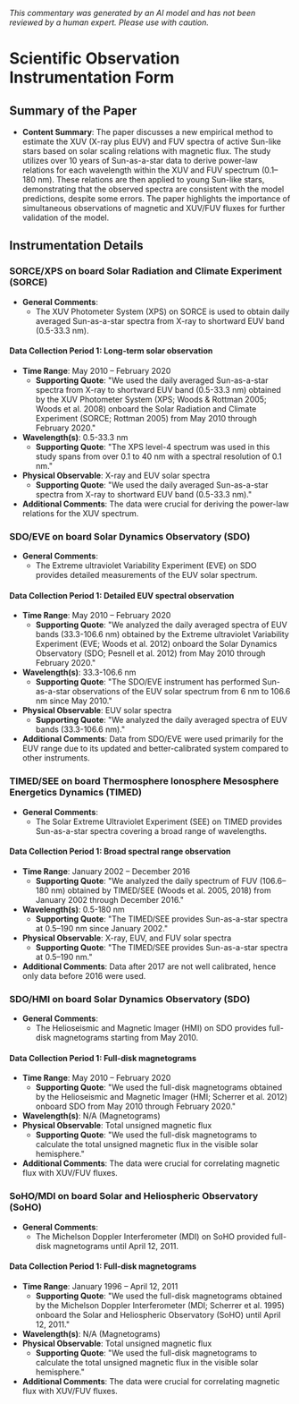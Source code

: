 _This commentary was generated by an AI model and has not been reviewed by a human expert. Please use with caution._

# Scientific Observation Instrumentation Form

## Summary of the Paper
- **Content Summary**: The paper discusses a new empirical method to estimate the XUV (X-ray plus EUV) and FUV spectra of active Sun-like stars based on solar scaling relations with magnetic flux. The study utilizes over 10 years of Sun-as-a-star data to derive power-law relations for each wavelength within the XUV and FUV spectrum (0.1–180 nm). These relations are then applied to young Sun-like stars, demonstrating that the observed spectra are consistent with the model predictions, despite some errors. The paper highlights the importance of simultaneous observations of magnetic and XUV/FUV fluxes for further validation of the model.

## Instrumentation Details

### SORCE/XPS on board Solar Radiation and Climate Experiment (SORCE)
- **General Comments**:
   - The XUV Photometer System (XPS) on SORCE is used to obtain daily averaged Sun-as-a-star spectra from X-ray to shortward EUV band (0.5-33.3 nm).

#### Data Collection Period 1: Long-term solar observation
- **Time Range**: May 2010 – February 2020
   - **Supporting Quote**: "We used the daily averaged Sun-as-a-star spectra from X-ray to shortward EUV band (0.5-33.3 nm) obtained by the XUV Photometer System (XPS; Woods & Rottman 2005; Woods et al. 2008) onboard the Solar Radiation and Climate Experiment (SORCE; Rottman 2005) from May 2010 through February 2020."
- **Wavelength(s)**: 0.5-33.3 nm
   - **Supporting Quote**: "The XPS level-4 spectrum was used in this study spans from over 0.1 to 40 nm with a spectral resolution of 0.1 nm."
- **Physical Observable**: X-ray and EUV solar spectra
   - **Supporting Quote**: "We used the daily averaged Sun-as-a-star spectra from X-ray to shortward EUV band (0.5-33.3 nm)."
- **Additional Comments**: The data were crucial for deriving the power-law relations for the XUV spectrum.

### SDO/EVE on board Solar Dynamics Observatory (SDO)
- **General Comments**:
   - The Extreme ultraviolet Variability Experiment (EVE) on SDO provides detailed measurements of the EUV solar spectrum.

#### Data Collection Period 1: Detailed EUV spectral observation
- **Time Range**: May 2010 – February 2020
   - **Supporting Quote**: "We analyzed the daily averaged spectra of EUV bands (33.3-106.6 nm) obtained by the Extreme ultraviolet Variability Experiment (EVE; Woods et al. 2012) onboard the Solar Dynamics Observatory (SDO; Pesnell et al. 2012) from May 2010 through February 2020."
- **Wavelength(s)**: 33.3-106.6 nm
   - **Supporting Quote**: "The SDO/EVE instrument has performed Sun-as-a-star observations of the EUV solar spectrum from 6 nm to 106.6 nm since May 2010."
- **Physical Observable**: EUV solar spectra
   - **Supporting Quote**: "We analyzed the daily averaged spectra of EUV bands (33.3-106.6 nm)."
- **Additional Comments**: Data from SDO/EVE were used primarily for the EUV range due to its updated and better-calibrated system compared to other instruments.

### TIMED/SEE on board Thermosphere Ionosphere Mesosphere Energetics Dynamics (TIMED)
- **General Comments**:
   - The Solar Extreme Ultraviolet Experiment (SEE) on TIMED provides Sun-as-a-star spectra covering a broad range of wavelengths.

#### Data Collection Period 1: Broad spectral range observation
- **Time Range**: January 2002 – December 2016
   - **Supporting Quote**: "We analyzed the daily spectrum of FUV (106.6–180 nm) obtained by TIMED/SEE (Woods et al. 2005, 2018) from January 2002 through December 2016."
- **Wavelength(s)**: 0.5-180 nm
   - **Supporting Quote**: "The TIMED/SEE provides Sun-as-a-star spectra at 0.5–190 nm since January 2002."
- **Physical Observable**: X-ray, EUV, and FUV solar spectra
   - **Supporting Quote**: "The TIMED/SEE provides Sun-as-a-star spectra at 0.5–190 nm."
- **Additional Comments**: Data after 2017 are not well calibrated, hence only data before 2016 were used.

### SDO/HMI on board Solar Dynamics Observatory (SDO)
- **General Comments**:
   - The Helioseismic and Magnetic Imager (HMI) on SDO provides full-disk magnetograms starting from May 2010.

#### Data Collection Period 1: Full-disk magnetograms
- **Time Range**: May 2010 – February 2020
   - **Supporting Quote**: "We used the full-disk magnetograms obtained by the Helioseismic and Magnetic Imager (HMI; Scherrer et al. 2012) onboard SDO from May 2010 through February 2020."
- **Wavelength(s)**: N/A (Magnetograms)
- **Physical Observable**: Total unsigned magnetic flux
   - **Supporting Quote**: "We used the full-disk magnetograms to calculate the total unsigned magnetic flux in the visible solar hemisphere."
- **Additional Comments**: The data were crucial for correlating magnetic flux with XUV/FUV fluxes.

### SoHO/MDI on board Solar and Heliospheric Observatory (SoHO)
- **General Comments**:
   - The Michelson Doppler Interferometer (MDI) on SoHO provided full-disk magnetograms until April 12, 2011.

#### Data Collection Period 1: Full-disk magnetograms
- **Time Range**: January 1996 – April 12, 2011
   - **Supporting Quote**: "We used the full-disk magnetograms obtained by the Michelson Doppler Interferometer (MDI; Scherrer et al. 1995) onboard the Solar and Heliospheric Observatory (SoHO) until April 12, 2011."
- **Wavelength(s)**: N/A (Magnetograms)
- **Physical Observable**: Total unsigned magnetic flux
   - **Supporting Quote**: "We used the full-disk magnetograms to calculate the total unsigned magnetic flux in the visible solar hemisphere."
- **Additional Comments**: The data were crucial for correlating magnetic flux with XUV/FUV fluxes.
